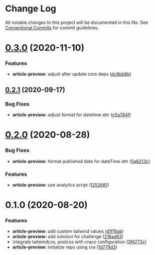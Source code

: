 # Change Log

All notable changes to this project will be documented in this file.
See [Conventional Commits](https://conventionalcommits.org) for commit guidelines.

# [0.3.0](https://github.com/ezavile/conquer-react/compare/@conquer-react/article-preview@0.2.1...@conquer-react/article-preview@0.3.0) (2020-11-10)


### Features

* **article-preview:** adjust after update core deps ([dc8bb8b](https://github.com/ezavile/conquer-react/commit/dc8bb8bec8b831bd152f12d36579291978a9a8a0))





## [0.2.1](https://github.com/ezavile/conquer-react/compare/@conquer-react/article-preview@0.2.0...@conquer-react/article-preview@0.2.1) (2020-09-17)


### Bug Fixes

* **article-preview:** adjust format for datetime attr ([c0a784f](https://github.com/ezavile/conquer-react/commit/c0a784f965173f858202082c97bafb55ac39f342))





# [0.2.0](https://github.com/ezavile/conquer-react/compare/@conquer-react/article-preview@0.1.0...@conquer-react/article-preview@0.2.0) (2020-08-28)


### Bug Fixes

* **article-preview:** format published date for dateTime attr ([5a6213c](https://github.com/ezavile/conquer-react/commit/5a6213c89c615d5b20e2051430a39c0d8c7b7fce))


### Features

* **article-preview:** use analytics script ([1252681](https://github.com/ezavile/conquer-react/commit/1252681038b5afd860bc0734c77d4fc955806a16))





# 0.1.0 (2020-08-20)


### Features

* **article-preview:** add custom tailwind values ([d1f16ab](https://github.com/ezavile/conquer-react/commit/d1f16ab2340af676140eccb297d6c1ee4d620da1))
* **article-preview:** add solution for challenge ([218ad62](https://github.com/ezavile/conquer-react/commit/218ad625461c161f23c89b916561f86f57de4216))
* integrate tailwindcss, postcss with craco configuration ([3f6773c](https://github.com/ezavile/conquer-react/commit/3f6773cc748e05b584594081eb1b21e67828379f))
* **article-preview:** initialize repo using cra ([1d779d3](https://github.com/ezavile/conquer-react/commit/1d779d3e513d3ed0a2f841e0edf98e412271349d))
